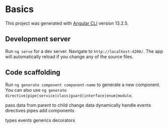 # Basics

This project was generated with [Angular CLI](https://github.com/angular/angular-cli) version 13.2.5.

## Development server

Run `ng serve` for a dev server. Navigate to `http://localhost:4200/`. The app will automatically reload if you change any of the source files.

## Code scaffolding

Run `ng generate component component-name` to generate a new component. You can also use `ng generate directive|pipe|service|class|guard|interface|enum|module`.

<!-- app -->

<!-- entry point  -->

<!-- app.module.ts -->

<!-- app.component.ts -->

<!-- app.component.html -->

<!-- app.component.css --> 

pass data from parent to child 
change data dynamically
handle events
directives
pipes
add components

<!-- ts basics -->
types
events
generics
decorators

